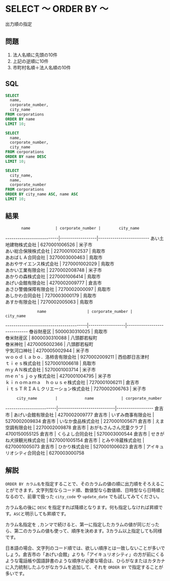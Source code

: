 # SELECT 〜 ORDER BY 〜

出力順の指定

## 問題

1. 法人名順に先頭の10件
2. 上記の逆順に10件
3. 市町村名順＋法人名順の10件

## SQL

```sql
SELECT
  name,
  corporate_number, 
  city_name
FROM corporations 
ORDER BY name
LIMIT 10;
```
```sql
SELECT
  name,
  corporate_number, 
  city_name
FROM corporations 
ORDER BY name DESC
LIMIT 10;
```
```sql
SELECT
  city_name,
  name,
  corporate_number 
FROM corporations 
ORDER BY city_name ASC, name ASC
LIMIT 10;
```


## 結果

           name           | corporate_number |        city_name        
--------------------------|------------------|-------------------------
 あい土地建物株式会社     | 6270001006526    | 米子市                 
 あい総合保険株式会社     | 2270001002537    | 鳥取市                 
 あおばＬＡ合同会社       | 3270003000463    | 鳥取市                 
 あおやサイエンス株式会社 | 7270001002029    | 鳥取市                 
 あかい工業有限会社       | 2270002008748    | 米子市                 
 あかりの森株式会社       | 2270001006414    | 鳥取市                 
 あげい会館有限会社       | 4270002009777    | 倉吉市                 
 あさひ警備保障有限会社   | 7270002000097    | 鳥取市                 
 あしかわ合同会社         | 7270003000179    | 鳥取市                 
 あすか有限会社           | 7270002005063    | 鳥取市          

                  name                  | corporate_number |          city_name          
----------------------------------------|------------------|-----------------------------
 𣇃谷財産区                             | 5000030310025    | 鳥取市                 
 𣇃米財産区                             | 8000030310088    | 八頭郡若桜町              
 𣇃米神社                               | 4270005002366    | 八頭郡若桜町              
 𡧃気河口神社                           | 4270005002944    | 米子市                 
 ｗｏｏｄｌａｂｏ．洛柿舎有限会社       | 9270002009211    | 西伯郡日吉津村             
 ｔｉｅｓ株式会社                       | 5270001006618    | 鳥取市                 
 ｍｙＡＮ株式会社                       | 5270001003714    | 米子市                 
 ｍｅｎ’ｓｊｏｙ株式会社                | 4270001004795    | 米子市                 
 ｋｉｎｏｍａｍａ　ｈｏｕｓｅ株式会社   | 7270001006211    | 倉吉市                 
 ｉｔｓＴＲＩＡＬクリエーション株式会社 | 7270002006763    | 米子市        
 
         city_name        |            name            | corporate_number 
-------------------------|----------------------------|------------------
 倉吉市                  | あげい会館有限会社         | 4270002009777 
 倉吉市                  | いずみ商事有限会社         | 5270002009834 
 倉吉市                  | いなか食品株式会社         | 2270001005671 
 倉吉市                  | えま空調有限会社           | 2270002009878 
 倉吉市                  | おがもさんさん児童クラブ   | 4700150055125 
 倉吉市                  | くらよし合同会社           | 5270003000544 
 倉吉市                  | せきがね犬挟観光株式会社   | 8270001005154 
 倉吉市                  | とみや冷蔵株式会社         | 6270001005073 
 倉吉市                  | ひかり株式会社             | 5270001006023 
 倉吉市                  | アイキュリオシティ合同会社 | 6270003000758 

## 解説

`ORDER BY カラム名`を指定することで、そのカラムの値の順に出力順をそろえることができます。文字列型ならコード順、数値型なら数値順、日時型なら日時順となるので、前章で扱った `city_code` や `update_date` でも試してみてください。

カラム名の後に `DESC` を指定すれば降順となります。何も指定しなければ昇順です。`ASC`と明示しても昇順です。

カラム名指定を `,`カンマで続けると、第一に指定したカラムの値が同じだったら、第二のカラムの値も使って、順序を決めます。3カラム以上指定しても同様です。

日本語の場合、文字列のコード順では、欲しい順序とは一致しないことが多いでしょう。倉吉市の「あげい会館」よりも「アイキュリオシティ」の方が前にくるような電話帳や国語辞書のような順序が必要な場合は、ひらがなまたはカタカナに入力統制したふりがなカラムを追加して、それを `ORDER BY` で指定することが多いです。
